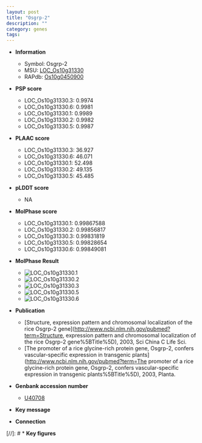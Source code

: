 ```yaml
---
layout: post
title: "Osgrp-2"
description: ""
category: genes
tags: 
---
```


* **Information**  
    + Symbol: Osgrp-2  
    + MSU: [LOC_Os10g31330](http://rice.plantbiology.msu.edu/cgi-bin/ORF_infopage.cgi?orf=LOC_Os10g31330)  
    + RAPdb: [Os10g0450900](http://rapdb.dna.affrc.go.jp/viewer/gbrowse_details/irgsp1?name=Os10g0450900)  

* **PSP score**  
    + LOC_Os10g31330.3: 0.9974 
    + LOC_Os10g31330.6: 0.9981 
    + LOC_Os10g31330.1: 0.9989 
    + LOC_Os10g31330.2: 0.9982 
    + LOC_Os10g31330.5: 0.9987 

* **PLAAC score**  
    + LOC_Os10g31330.3: 36.927 
    + LOC_Os10g31330.6: 46.071 
    + LOC_Os10g31330.1: 52.498 
    + LOC_Os10g31330.2: 49.135 
    + LOC_Os10g31330.5: 45.485 

* **pLDDT score**
    + NA


* **MolPhase score**
    + LOC_Os10g31330.1: 0.99867588
    + LOC_Os10g31330.2: 0.99856817
    + LOC_Os10g31330.3: 0.99831819
    + LOC_Os10g31330.5: 0.99828654
    + LOC_Os10g31330.6: 0.99849081

* **MolPhase Result**
    + ![LOC_Os10g31330.1](https://304243504.github.io/Pictures/LOC_Os10g/LOC_Os10g31330.1.png)
    + ![LOC_Os10g31330.2](https://304243504.github.io/Pictures/LOC_Os10g/LOC_Os10g31330.2.png)
    + ![LOC_Os10g31330.3](https://304243504.github.io/Pictures/LOC_Os10g/LOC_Os10g31330.3.png)
    + ![LOC_Os10g31330.5](https://304243504.github.io/Pictures/LOC_Os10g/LOC_Os10g31330.5.png)
    + ![LOC_Os10g31330.6](https://304243504.github.io/Pictures/LOC_Os10g/LOC_Os10g31330.6.png)

* **Publication**  
    + [Structure, expression pattern and chromosomal localization of the rice Osgrp-2 gene](http://www.ncbi.nlm.nih.gov/pubmed?term=Structure, expression pattern and chromosomal localization of the rice Osgrp-2 gene%5BTitle%5D), 2003, Sci China C Life Sci.
    + [The promoter of a rice glycine-rich protein gene, Osgrp-2, confers vascular-specific expression in transgenic plants](http://www.ncbi.nlm.nih.gov/pubmed?term=The promoter of a rice glycine-rich protein gene, Osgrp-2, confers vascular-specific expression in transgenic plants%5BTitle%5D), 2003, Planta.

* **Genbank accession number**  
    + [U40708](http://www.ncbi.nlm.nih.gov/nuccore/U40708)

* **Key message**  

* **Connection**  

[//]: # * **Key figures**  


